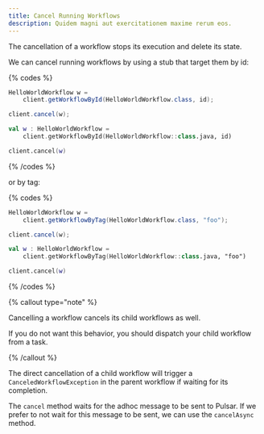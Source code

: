 ```yaml
---
title: Cancel Running Workflows
description: Quidem magni aut exercitationem maxime rerum eos.
---
```


The cancellation of a workflow stops its execution and delete its state.

We can cancel running workflows by using a stub that target them by id:

{% codes %}

```java
HelloWorldWorkflow w = 
    client.getWorkflowById(HelloWorldWorkflow.class, id);

client.cancel(w);
```

```kotlin
val w : HelloWorldWorkflow = 
    client.getWorkflowById(HelloWorldWorkflow::class.java, id)

client.cancel(w)
```

{% /codes %}


or by tag:

{% codes %}

```java
HelloWorldWorkflow w = 
    client.getWorkflowByTag(HelloWorldWorkflow.class, "foo");

client.cancel(w);
```

```kotlin
val w : HelloWorldWorkflow = 
    client.getWorkflowByTag(HelloWorldWorkflow::class.java, "foo")

client.cancel(w)
```

{% /codes %}


{% callout type="note"  %}

Cancelling a workflow cancels its child workflows as well.

If you do not want this behavior, you should dispatch your child workflow from a task.

{% /callout  %}

The direct cancellation of a child workflow will trigger a `CanceledWorkflowException` in the parent workflow 
if waiting for its completion.

The `cancel` method waits for the adhoc message to be sent to Pulsar.
If we prefer to not wait for this message to be sent, we can use the `cancelAsync` method.
